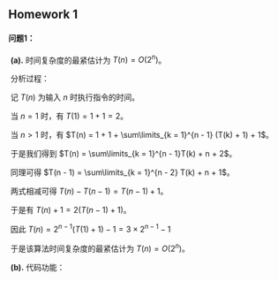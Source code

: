 ## Homework 1

#### 	问题1：

​		**(a).** 时间复杂度的最紧估计为 $T(n) = O(2^n)$。 

​		分析过程：

​			记 $T(n)$ 为输入 $n$ 时执行指令的时间。

​			当 $n = 1$ 时，有 $T(1) = 1 + 			1 = 2$。

​			当 $n > 1$ 时，有 $T(n) = 1 + 1 + \sum\limits_{k = 1}^{n - 1} (T(k) + 1) + 1$。			

​			于是我们得到 $T(n) = \sum\limits_{k = 1}^{n - 1}T(k) + n + 2$。

​			同理可得 $T(n - 1) = \sum\limits_{k = 1}^{n - 2} T(k) + n + 1$。

​			两式相减可得 $T(n) - T(n - 1) = T(n - 1) + 1$。

​			于是有 $T(n) + 1 = 2(T(n - 1) + 1)$。

​			因此 $T(n) = 2^{n - 1}(T(1) + 1) - 1 = 3 \times 2^{n - 1} - 1$

​			于是该算法时间复杂度的最紧估计为 $T(n) = O(2^n)$。			

​		**(b).** 代码功能：

​			

